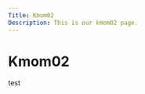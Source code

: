 ```yaml
---
Title: Kmom02
Description: This is our kmom02 page.
---
```


Kmom02
==========================
test
